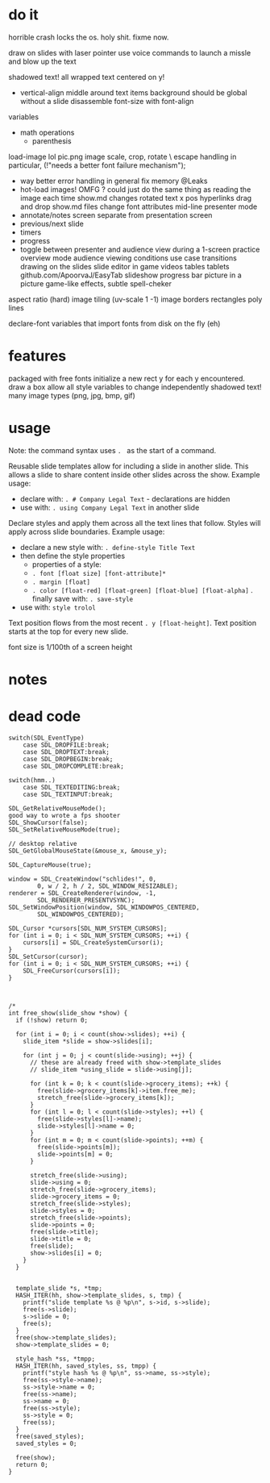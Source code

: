# do it
horrible crash locks the os. holy shit. fixme now.

draw on slides with laser pointer
use voice commands to launch a missle and blow up the text

shadowed text!
all wrapped text centered on y!
- vertical-align middle around text items
background should be global without a slide
disassemble font-size with font-align

variables
- math operations
    - parenthesis

load-image lol pic.png
image scale, crop, rotate
\ escape handling
in particular, (!"needs a better font failure mechanism");
- way better error handling in general
fix memory @Leaks
- hot-load images! OMFG ? could just do the same 
  thing as reading the image each time show.md changes
rotated text
x pos
hyperlinks
drag and drop show.md files
change font attributes mid-line
presenter mode
- annotate/notes screen separate from presentation screen
- previous/next slide
- timers
- progress
- toggle between presenter and audience view during 
  a 1-screen practice
overview mode
audience viewing conditions use case
transitions
drawing on the slides
slide editor in game
videos
tables
tablets github.com/ApoorvaJ/EasyTab
slideshow progress bar
picture in a picture
game-like effects, subtle
spell-cheker

aspect ratio (hard)
image tiling (uv-scale 1 -1)
image borders
rectangles
poly lines


declare-font variables that import fonts from disk on the fly (eh)

# features
packaged with free fonts
initialize a new rect y for each y encountered. draw a box
allow all style variables to change independently
shadowed text!
many image types (png, jpg, bmp, gif)

# usage
Note: the command syntax uses `. ` as the start of a command.

Reusable slide templates allow for including a slide in another slide.
This allows a slide to share content inside other slides across the show.
Example usage: 

- declare with: `. # Company Legal Text` - declarations are hidden
- use with: `. using Company Legal Text` in another slide

Declare styles and apply them across all the text lines that follow.
Styles will apply across slide boundaries.
Example usage:
- declare a new style with: `. define-style Title Text`
- then define the style properties
    - properties of a style:
    - `. font [float size] [font-attribute]*`
    - `. margin [float]`
    - `. color [float-red] [float-green] [float-blue] [float-alpha]`
. finally save with: `. save-style`
- use with: `style trolol`

Text position flows from the most recent `. y [float-height]`.
Text position starts at the top for every new slide.

font size is 1/100th of a screen height

# notes

# dead code

    switch(SDL_EventType)
        case SDL_DROPFILE:break;
        case SDL_DROPTEXT:break;
        case SDL_DROPBEGIN:break;
        case SDL_DROPCOMPLETE:break;

    switch(hmm..)
        case SDL_TEXTEDITING:break;
        case SDL_TEXTINPUT:break;

    SDL_GetRelativeMouseMode();
    good way to wrote a fps shooter
    SDL_ShowCursor(false);
    SDL_SetRelativeMouseMode(true);
    
    // desktop relative
    SDL_GetGlobalMouseState(&mouse_x, &mouse_y); 

    SDL_CaptureMouse(true);
    
    window = SDL_CreateWindow("schlides!", 0,
            0, w / 2, h / 2, SDL_WINDOW_RESIZABLE);
    renderer = SDL_CreateRenderer(window, -1,
            SDL_RENDERER_PRESENTVSYNC);
    SDL_SetWindowPosition(window, SDL_WINDOWPOS_CENTERED,
            SDL_WINDOWPOS_CENTERED);

    SDL_Cursor *cursors[SDL_NUM_SYSTEM_CURSORS];
    for (int i = 0; i < SDL_NUM_SYSTEM_CURSORS; ++i) {
        cursors[i] = SDL_CreateSystemCursor(i);
    }
    SDL_SetCursor(cursor);
    for (int i = 0; i < SDL_NUM_SYSTEM_CURSORS; ++i) {
        SDL_FreeCursor(cursors[i]);
    }
    
    

    /*
    int free_show(slide_show *show) {
      if (!show) return 0;
    
      for (int i = 0; i < count(show->slides); ++i) {
        slide_item *slide = show->slides[i];
    
        for (int j = 0; j < count(slide->using); ++j) {
          // these are already freed with show->template_slides
          // slide_item *using_slide = slide->using[j];
          
          for (int k = 0; k < count(slide->grocery_items); ++k) {
            free(slide->grocery_items[k]->item.free_me);
            stretch_free(slide->grocery_items[k]);
          }
          for (int l = 0; l < count(slide->styles); ++l) {
            free(slide->styles[l]->name);
            slide->styles[l]->name = 0;
          }
          for (int m = 0; m < count(slide->points); ++m) {
            free(slide->points[m]);
            slide->points[m] = 0;
          }
    
          stretch_free(slide->using);
          slide->using = 0;
          stretch_free(slide->grocery_items);
          slide->grocery_items = 0;
          stretch_free(slide->styles);
          slide->styles = 0;
          stretch_free(slide->points);
          slide->points = 0;
          free(slide->title);
          slide->title = 0;
          free(slide);
          show->slides[i] = 0;
        }
      }
        
    
      template_slide *s, *tmp;
      HASH_ITER(hh, show->template_slides, s, tmp) {
        printf("slide template %s @ %p\n", s->id, s->slide);
        free(s->slide);
        s->slide = 0;
        free(s);
      }
      free(show->template_slides);
      show->template_slides = 0;
    
      style_hash *ss, *tmpp;
      HASH_ITER(hh, saved_styles, ss, tmpp) {
        printf("style hash %s @ %p\n", ss->name, ss->style);
        free(ss->style->name);
        ss->style->name = 0;
        free(ss->name);
        ss->name = 0;
        free(ss->style);
        ss->style = 0;
        free(ss);
      }
      free(saved_styles);
      saved_styles = 0;
    
      free(show);
      return 0;
    }